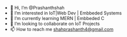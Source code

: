 - 👋 Hi, I’m @Prashanthshah
- 👀 I’m interested in IoT|Web Dev | Embbeded Systems
- 🌱 I’m currently learning MERN | Embbeded C
- 💞️ I’m looking to collaborate on IoT Projects
- 📫 How to reach me shahprashanth4@gmail.com

<!---
Prashanthshah/Prashanthshah is a ✨ special ✨ repository because its `README.md` (this file) appears on your GitHub profile.
You can click the Preview link to take a look at your changes.
--->
